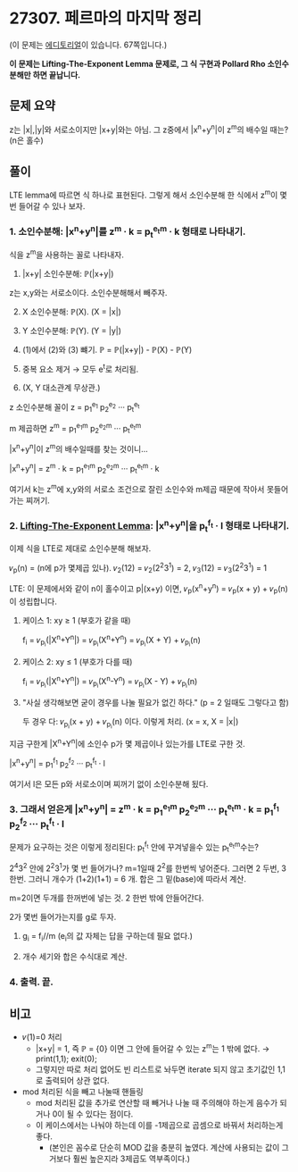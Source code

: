 # 27307. 페르마의 마지막 정리

(이 문제는 [에디토리얼](https://upload.acmicpc.net/f44e8e2c-c01a-4472-9536-370b41bd2b4a/)이 있습니다. 67쪽입니다.)

**이 문제는 Lifting-The-Exponent Lemma 문제로, 그 식 구현과 Pollard Rho 소인수분해만 하면 끝납니다.**


## 문제 요약

z는 |x|,|y|와 서로소이지만 |x+y|와는 아님. 그 z중에서 |x<sup>n</sup>+y<sup>n</sup>|이 z<sup>m</sup>의 배수일 때는? (n은 홀수)


## 풀이

LTE lemma에 따르면 식 하나로 표현된다. 그렇게 해서 소인수분해 한 식에서 z<sup>m</sup>이 몇 번 들어갈 수 있나 보자.


### 1. 소인수분해: |x<sup>n</sup>+y<sup>n</sup>|를 z<sup>m</sup> · k = p<sub>t</sub><sup>e<sub>t</sub>m</sup> · k 형태로 나타내기.

식을 z<sup>m</sup>을 사용하는 꼴로 나타내자.

1. |x+y| 소인수분해: ℙ(|x+y|)

  z는 x,y와는 서로소이다. 소인수분해해서 빼주자.

2. X 소인수분해: ℙ(X). (X = |x|)

3. Y 소인수분해: ℙ(Y). (Y = |y|)

4. (1)에서 (2)와 (3) 뺴기. ℙ = ℙ(|x+y|) - ℙ(X) - ℙ(Y)

5. 중복 요소 제거 → 모두 e<sup>t</sup>로 처리됨.

6. (X, Y 대소관계 무상관.)

z 소인수분해 꼴이 z = p<sub>1</sub><sup>e<sub>1</sub></sup> p<sub>2</sub><sup>e<sub>2</sub></sup> ··· p<sub>t</sub><sup>e<sub>t</sub></sup> 

m 제곱하면 z<sup>m</sup> = p<sub>1</sub><sup>e<sub>1</sub>m</sup> p<sub>2</sub><sup>e<sub>2</sub>m</sup> ··· p<sub>t</sub><sup>e<sub>t</sub>m</sup>

|x<sup>n</sup>+y<sup>n</sup>|이 z<sup>m</sup>의 배수일때를 찾는 것이니...

|x<sup>n</sup>+y<sup>n</sup>| = z<sup>m</sup> · k = p<sub>1</sub><sup>e<sub>1</sub>m</sup> p<sub>2</sub><sup>e<sub>2</sub>m</sup> ··· p<sub>t</sub><sup>e<sub>t</sub>m</sup> · k

여기서 k는 z<sup>m</sup>에 x,y와의 서로소 조건으로 잘린 소인수와 m제곱 때문에 작아서 못들어가는 찌꺼기.

### 2. [Lifting-The-Exponent Lemma](https://brilliant.org/wiki/lifting-the-exponent/): |x<sup>n</sup>+y<sup>n</sup>|을 p<sub>t</sub><sup>f<sub>t</sub></sup> · l 형태로 나타내기.

이제 식을 LTE로 제대로 소인수분해 해보자.

𝜈<sub>p</sub>(n) = (n에 p가 몇제곱 있나). 𝜈<sub>2</sub>(12) = 𝜈<sub>2</sub>(2<sup>2</sup>3<sup>1</sup>) = 2, 𝜈<sub>3</sub>(12) = 𝜈<sub>3</sub>(2<sup>2</sup>3<sup>1</sup>) = 1

LTE: 이 문제에서와 같이 n이 홀수이고 p|(x+y) 이면, 𝜈<sub>p</sub>(x<sup>n</sup>+y<sup>n</sup>) = 𝜈<sub>p</sub>(x + y) + 𝜈<sub>p</sub>(n) 이 성립합니다.

1. 케이스 1: xy ≥ 1 (부호가 같을 때)

   f<sub>i</sub> = 𝜈<sub>p<sub>i</sub></sub>(|X<sup>n</sup>+Y<sup>n</sup>|) = 𝜈<sub>p<sub>i</sub></sub>(X<sup>n</sup>+Y<sup>n</sup>) = 𝜈<sub>p<sub>i</sub></sub>(X + Y) + 𝜈<sub>p<sub>i</sub></sub>(n)

2. 케이스 2: xy ≤ 1 (부호가 다를 때)

   f<sub>i</sub> = 𝜈<sub>p<sub>i</sub></sub>(|X<sup>n</sup>+Y<sup>n</sup>|) = 𝜈<sub>p<sub>i</sub></sub>(X<sup>n</sup>-Y<sup>n</sup>) = 𝜈<sub>p<sub>i</sub></sub>(X - Y) + 𝜈<sub>p<sub>i</sub></sub>(n)

3. "사실 생각해보면 굳이 경우를 나눌 필요가 없긴 하다." (p = 2 일때도 그렇다고 함)

   두 경우 다: 𝜈<sub>p<sub>i</sub></sub>(x + y) + 𝜈<sub>p<sub>i</sub></sub>(n) 이다. 이렇게 처리. (x = x, X = |x|)

지금 구한게 |X<sup>n</sup>+Y<sup>n</sup>|에 소인수 p가 몇 제곱이나 있는가를 LTE로 구한 것.

|x<sup>n</sup>+y<sup>n</sup>| = p<sub>1</sub><sup>f<sub>1</sub></sup> p<sub>2</sub><sup>f<sub>2</sub></sup> ··· p<sub>t</sub><sup>f<sub>t</sub></sup> · l

여기서 l은 모든 p와 서로소이며 찌꺼기 없이 소인수분해 됬다.

### 3. 그래서 얻은게 |x<sup>n</sup>+y<sup>n</sup>| = z<sup>m</sup> · k = p<sub>1</sub><sup>e<sub>1</sub>m</sup> p<sub>2</sub><sup>e<sub>2</sub>m</sup> ··· p<sub>t</sub><sup>e<sub>t</sub>m</sup> · k = p<sub>1</sub><sup>f<sub>1</sub></sup> p<sub>2</sub><sup>f<sub>2</sub></sup> ··· p<sub>t</sub><sup>f<sub>t</sub></sup> · l

문제가 요구하는 것은 이렇게 정리된다: p<sub>t</sub><sup>f<sub>t</sub></sup> 안에 꾸겨넣을수 있는 p<sub>t</sub><sup>e<sub>t</sub>m</sup>수는?

2<sup>4</sup>3<sup>2</sup> 안에 2<sup>2</sup>3<sup>1</sup>가 몇 번 들어가나? m=1일때 2<sup>2</sup>를 한번씩 넣어준다. 그러면 2 두번, 3 한번. 그러니 개수가 (1+2)(1+1) = 6 개. 합은 그 밑(base)에 따라서 계산.

m=2이면 두개를 한꺼번에 넣는 것. 2 한번 밖에 안들어간다.

2가 몇번 들어가는지를 g로 두자.

 1. g<sub>i</sub> = f<sub>i</sub>//m (e<sub>i</sub>의 값 자체는 답을 구하는데 필요 없다.)

 2. 개수 세기와 합은 수식대로 계산.

### 4. 출력. 끝.

## 비고

- 𝜈(1)=0 처리
  - |x+y| = 1, 즉 ℙ = {0} 이면 그 안에 들어갈 수 있는 z<sup>m</sup>는 1 밖에 없다. → print(1,1); exit(0);
  - 그렇지만 따로 처리 없어도 빈 리스트로 놔두면 iterate 되지 않고 초기값인 1,1로 출력되어 상관 없다.
- mod 처리된 식을 빼고 나눌때 핸들링
  - mod 처리된 값을 추가로 연산할 때 빼거나 나눌 때 주의해야 하는게 음수가 되거나 0이 될 수 있다는 점이다.
  - 이 케이스에서는 나눠야 하는데 이를 -1제곱으로 곱셈으로 바꿔서 처리하는게 좋다.
    - (본인은 꼼수로 단순히 MOD 값을 충분히 높였다. 계산에 사용되는 값이 그거보다 훨씬 높은지라 3제곱도 역부족이다.)
